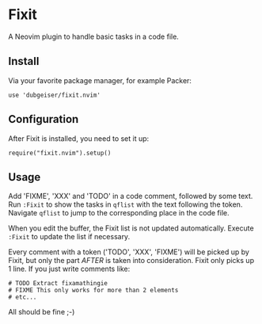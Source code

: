 # Fixit

A Neovim plugin to handle basic tasks in a code file.

## Install
Via your favorite package manager, for example Packer:

    use 'dubgeiser/fixit.nvim'

## Configuration
After Fixit is installed, you need to set it up:

    require("fixit.nvim").setup()

## Usage
Add 'FIXME', 'XXX' and 'TODO' in a code comment, followed by some text.
Run `:Fixit` to show the tasks in `qflist` with the text following the token.
Navigate `qflist` to jump to the corresponding place in the code file.

When you edit the buffer, the Fixit list is not updated automatically.
Execute `:Fixit` to update the list if necessary.

Every comment with a token ('TODO', 'XXX', 'FIXME') will be picked up by Fixit, but only the part _AFTER_ is taken into consideration.
Fixit only picks up 1 line.
If you just write comments like:

    # TODO Extract fixamathingie
    # FIXME This only works for more than 2 elements
    # etc...

All should be fine ;-)
